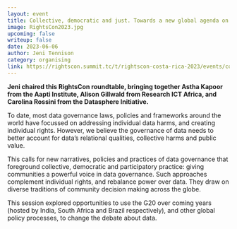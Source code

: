 ```yaml
---
layout: event
title: Collective, democratic and just. Towards a new global agenda on data governance policy and practice
image: RightsCon2023.jpg
upcoming: false
writeup: false
date: 2023-06-06
author: Jeni Tennison
category: organising
link: https://rightscon.summit.tc/t/rightscon-costa-rica-2023/events/collective-democratic-and-just-towards-a-new-global-agenda-on-data-governance-policy-and-practice-v3LEscnERWSJBSJ3kV856w
---
```


**Jeni chaired this RightsCon roundtable, bringing together Astha Kapoor from the Aapti Institute, Alison Gillwald from Research ICT Africa, and Carolina Rossini from the Datasphere Initiative.**

To date, most data governance laws, policies and frameworks around the world have focussed on addressing individual data harms, and creating individual rights. However, we believe the governance of data needs to better account for data’s relational qualities, collective harms and public value.

<!--more-->

This calls for new narratives, policies and practices of data governance that foreground collective, democratic and participatory practice: giving communities a powerful voice in data governance. Such approaches complement individual rights, and rebalance power over data. They draw on diverse traditions of community decision making across the globe.

This session explored opportunities to use the G20 over coming years (hosted by India, South Africa and Brazil respectively), and other global policy processes, to change the debate about data.
